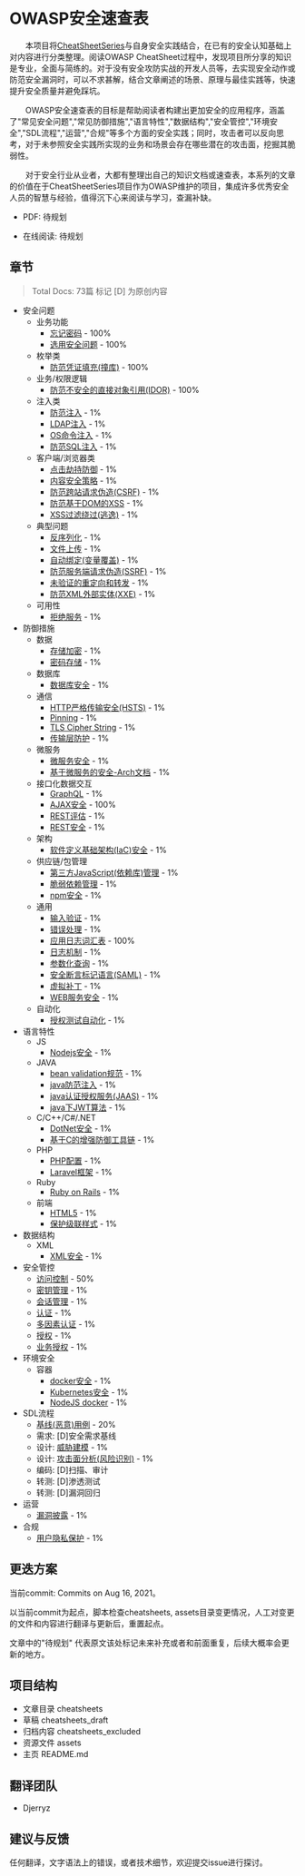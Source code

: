 # OWASP安全速查表

&emsp;&emsp;本项目将[CheatSheetSeries](https://github.com/OWASP/CheatSheetSeries)与自身安全实践结合，在已有的安全认知基础上对内容进行分类整理。阅读OWASP CheatSheet过程中，发现项目所分享的知识是专业，全面与简练的。对于没有安全攻防实战的开发人员等，去实现安全动作或防范安全漏洞时，可以不求甚解，结合文章阐述的场景、原理与最佳实践等，快速提升安全质量并避免踩坑。

&emsp;&emsp;OWASP安全速查表的目标是帮助阅读者构建出更加安全的应用程序，涵盖了"常见安全问题","常见防御措施","语言特性","数据结构","安全管控","环境安全","SDL流程","运营","合规"等多个方面的安全实践；同时，攻击者可以反向思考，对于未参照安全实践所实现的业务和场景会存在哪些潜在的攻击面，挖掘其脆弱性。

&emsp;&emsp;对于安全行业从业者，大都有整理出自己的知识文档或速查表，本系列的文章的价值在于CheatSheetSeries项目作为OWASP维护的项目，集成许多优秀安全人员的智慧与经验，值得沉下心来阅读与学习，查漏补缺。

* PDF: 待规划

* 在线阅读: 待规划



## 章节

> Total Docs: 73篇  标记 [D] 为原创内容
>

* 安全问题
  * 业务功能
    * [忘记密码](./cheatsheets/Forgot_Password_Cheat_Sheet.md) - 100%
    * [选用安全问题](./cheatsheets/Choosing_and_Using_Security_Questions_Cheat_Sheet.md) - 100%
  * 枚举类
    * [防范凭证填充(撞库)](./cheatsheets/Credential_Stuffing_Prevention_Cheat_Sheet.md) - 100%
  * 业务/权限逻辑
    * [防范不安全的直接对象引用(IDOR)](./cheatsheets/Insecure_Direct_Object_Reference_Prevention_Cheat_Sheet.md) - 100%
  * 注入类
    * [防范注入](./cheatsheets/Injection_Prevention_Cheat_Sheet.md) - 1%
    * [LDAP注入](./cheatsheets/LDAP_Injection_Prevention_Cheat_Sheet.md) - 1%
    * [OS命令注入](./cheatsheets/OS_Command_Injection_Defense_Cheat_Sheet.md) - 1%
    * [防范SQL注入](./cheatsheets/SQL_Injection_Prevention_Cheat_Sheet.md) - 1%
  * 客户端/浏览器类
    * [点击劫持防御](./cheatsheets/Clickjacking_Defense_Cheat_Sheet.md) - 1%
    * [内容安全策略](./cheatsheets/Content_Security_Policy_Cheat_Sheet.md) - 1%
    * [防范跨站请求伪造(CSRF)](./cheatsheets/Cross-Site_Request_Forgery_Prevention_Cheat_Sheet.md) - 1%
    * [防范基于DOM的XSS](./cheatsheets/DOM_based_XSS_Prevention_Cheat_Sheet.md) - 1%
    * [XSS过滤绕过(逃逸)](./cheatsheets/XSSFilterEvasionCheatSheet.md) - 1%
  * 典型问题
    * [反序列化](./cheatsheets/Deserialization_Cheat_Sheet.md) - 1%
    * [文件上传](./cheatsheets/File_Upload_Cheat_Sheet.md) - 1%
    * [自动绑定(变量覆盖)](./cheatsheets/Mass_Assignment_Cheat_Sheet.md) - 1%
    * [防范服务端请求伪造(SSRF)](./cheatsheets/Server_Side_Request_Forgery_Prevention_Cheat_Sheet.md) - 1%
    * [未验证的重定向和转发](./cheatsheets/Unvalidated_Redirects_and_Forwards_Cheat_Sheet.md) - 1%
    * [防范XML外部实体(XXE)](./cheatsheets/XML_External_Entity_Prevention_Cheat_Sheet.md) - 1%
  * 可用性
    * [拒绝服务](./cheatsheets/Denial_of_Service_Cheat_Sheet.md) - 1%
* 防御措施
  * 数据
    * [存储加密](./cheatsheets/Cryptographic_Storage_Cheat_Sheet.md) - 1%
    * [密码存储](./cheatsheets/Password_Storage_Cheat_Sheet.md) - 1%
  * 数据库
    * [数据库安全](./cheatsheets/Database_Security_Cheat_Sheet.md) - 1%
  * 通信
    * [HTTP严格传输安全(HSTS)](./cheatsheets/HTTP_Strict_Transport_Security_Cheat_Sheet.md) - 1%
    * [Pinning](./cheatsheets/Pinning_Cheat_Sheet.md) - 1%
    * [TLS Cipher String](./cheatsheets/TLS_Cipher_String_Cheat_Sheet.md) - 1%
    * [传输层防护](./cheatsheets/Transport_Layer_Protection_Cheat_Sheet.md) - 1%
  * 微服务
    * [微服务安全](./cheatsheets/Microservices_security.md) - 1%
    * [基于微服务的安全-Arch文档](./cheatsheets/Microservices_based_Security_Arch_Doc_Cheat_Sheet.md) - 1%
  * 接口化数据交互
    * [GraphQL](./cheatsheets/[GraphQL_Cheat_Sheet.md](https://github.com/OWASP/CheatSheetSeries/blob/master/cheatsheets/GraphQL_Cheat_Sheet.md)) - 1%
    * [AJAX安全](./cheatsheets/AJAX_Security_Cheat_Sheet.md) - 100%
    * [REST评估](./cheatsheets/REST_Assessment_Cheat_Sheet.md) - 1%
    * [REST安全](./cheatsheets/REST_Security_Cheat_Sheet.md) - 1%
  * 架构
    * [软件定义基础架构(IaC)安全](./cheatsheets/Infrastructure_as_Code_Security_CheatSheet.md) - 1%
  * 供应链/包管理
    * [第三方JavaScript(依赖库)管理](./cheatsheets/Third_Party_Javascript_Management_Cheat_Sheet.md) - 1%
    * [脆弱依赖管理](./cheatsheets/Vulnerable_Dependency_Management_Cheat_Sheet.md) - 1%
    * [npm安全](./cheatsheets/npm_Security_CheatSheet.md) - 1%
  * 通用
    * [输入验证](./cheatsheets/Input_Validation_Cheat_Sheet.md) - 1%
    * [错误处理](./cheatsheets/Error_Handling_Cheat_Sheet.md) - 1%
    * [应用日志词汇表](./cheatsheets/Application_Logging_Vocabulary_Cheat_Sheet.md) - 100%
    * [日志机制](./cheatsheets/Logging_Cheat_Sheet.md) - 1%
    * [参数化查询](./cheatsheets/Query_Parameterization_Cheat_Sheet.md) - 1%
    * [安全断言标记语言(SAML)](./cheatsheets/SAML_Security_Cheat_Sheet.md) - 1%
    * [虚拟补丁](./cheatsheets/Virtual_Patching_Cheat_Sheet.md) - 1%
    * [WEB服务安全](./cheatsheets/Web_Service_Security_Cheat_Sheet.md) - 1%
  * 自动化
    * [授权测试自动化](./cheatsheets/Authorization_Testing_Automation_Cheat_Sheet.md) - 1%
* 语言特性
  * JS
    * [Nodejs安全](./cheatsheets/Nodejs_Security_Cheat_Sheet.md) - 1%
  * JAVA
    * [bean validation规范](./cheatsheets/Bean_Validation_Cheat_Sheet.md) - 1%
    * [java防范注入](./cheatsheets/Injection_Prevention_in_Java_Cheat_Sheet.md) - 1%
    * [java认证授权服务(JAAS)](./cheatsheets/JAAS_Cheat_Sheet.md) - 1%
    * [java下JWT算法](./cheatsheets/JSON_Web_Token_for_Java_Cheat_Sheet.md) - 1%
  * C/C++/C#/.NET
    * [DotNet安全](./cheatsheets/DotNet_Security_Cheat_Sheet.md) - 1%
    * [基于C的增强防御工具链](./cheatsheets/C-Based_Toolchain_Hardening_Cheat_Sheet.md) - 1%
  * PHP
    * [PHP配置](./cheatsheets/PHP_Configuration_Cheat_Sheet.md) - 1%
    * [Laravel框架](./cheatsheets/Laravel_CheatSheet.md) - 1%
  * Ruby
    * [Ruby on Rails](./cheatsheets/Ruby_on_Rails_Cheat_Sheet.md) - 1%
  * 前端
    * [HTML5](./cheatsheets/HTML5_Security_Cheat_Sheet.md) - 1%
    * [保护级联样式](./cheatsheets/Securing_Cascading_Style_Sheets_Cheat_Sheet.md) - 1%
* 数据结构
  * XML
    * [XML安全](./cheatsheets/XML_Security_Cheat_Sheet.md) - 1%
* 安全管控
  * [访问控制](./cheatsheets/Access_Control_Cheat_Sheet.md) - 50%
  * [密钥管理](./cheatsheets/Key_Management_Cheat_Sheet.md) - 1%
  * [会话管理](./cheatsheets/Session_Management_Cheat_Sheet.md) - 1%
  * [认证](./cheatsheets/Authentication_Cheat_Sheet.md) - 1%
  * [多因素认证](./cheatsheets/Multifactor_Authentication_Cheat_Sheet.md) - 1%
  * [授权](./cheatsheets/Authorization_Cheat_Sheet.md) - 1%
  * [业务授权](./cheatsheets/Transaction_Authorization_Cheat_Sheet.md) - 1%
* 环境安全
  * 容器
    * [docker安全](./cheatsheets/Docker_Security_Cheat_Sheet.md) - 1% 
    * [Kubernetes安全](./cheatsheets/Kubernetes_Security_Cheat_Sheet.md) - 1%
    * [NodeJS docker](./cheatsheets/NodeJS_Docker_Cheat_Sheet.md) - 1%
* SDL流程
  * [基线(恶意)用例](./cheatsheets/Abuse_Case_Cheat_Sheet.md) - 20%
  * 需求: [D]安全需求基线
  * 设计: [威胁建模](./cheatsheets/Threat_Modeling_Cheat_Sheet.md) - 1%
  * 设计: [攻击面分析(风险识别)](./cheatsheets/Attack_Surface_Analysis_Cheat_Sheet.md)  - 1%
  * 编码: [D]扫描、审计
  * 转测: [D]渗透测试
  * 转测: [D]漏洞回归
* 运营
  * [漏洞披露](./cheatsheets/Vulnerability_Disclosure_Cheat_Sheet.md) - 1%
* 合规
  * [用户隐私保护](./cheatsheets/User_Privacy_Protection_Cheat_Sheet.md) - 1%



## 更迭方案

当前commit: Commits on Aug 16, 2021。

以当前commit为起点，脚本检查cheatsheets, assets目录变更情况，人工对变更的文件和内容进行翻译与更新后，重置起点。

文章中的"待规划" 代表原文该处标记未来补充或者和前面重复，后续大概率会更新的地方。



## 项目结构

* 文章目录 cheatsheets
* 草稿 cheatsheets_draft
* 归档内容 cheatsheets_excluded
* 资源文件 assets
* 主页 README.md



## 翻译团队

* Djerryz



## 建议与反馈

任何翻译，文字语法上的错误，或者技术细节，欢迎提交issue进行探讨。
